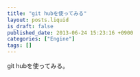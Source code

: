 ```yaml
---
title: "git hubを使ってみる"
layout: posts.liquid
is_draft: false
published_date: 2013-06-24 15:23:16 +0900
categories: ["Engine"]
tags: []
---
```


git hubを使ってみる。


